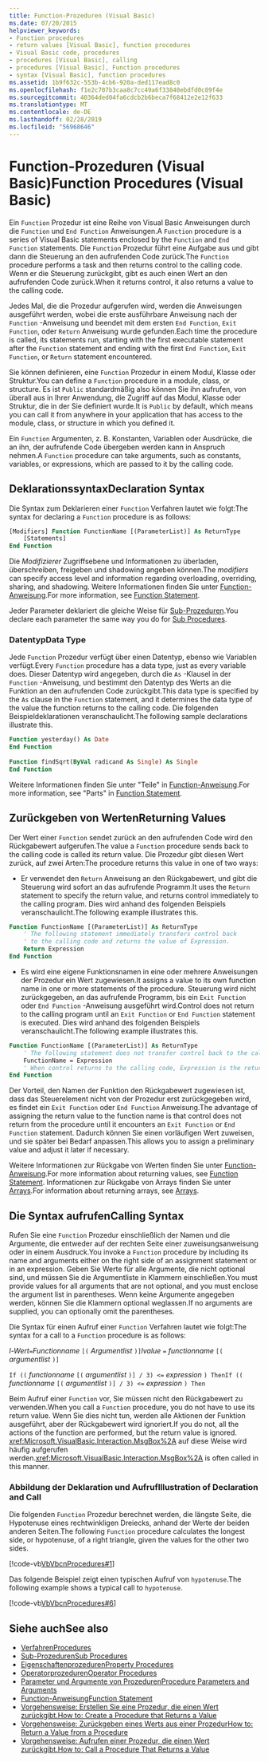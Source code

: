 ```yaml
---
title: Function-Prozeduren (Visual Basic)
ms.date: 07/20/2015
helpviewer_keywords:
- Function procedures
- return values [Visual Basic], function procedures
- Visual Basic code, procedures
- procedures [Visual Basic], calling
- procedures [Visual Basic], Function procedures
- syntax [Visual Basic], function procedures
ms.assetid: 1b9f632c-553b-4cb6-920a-ded117ead8c0
ms.openlocfilehash: f1e2c707b3caa8c7cc49a6f33840ebdfd0c89f4e
ms.sourcegitcommit: 40364ded04fa6cdcb2b6beca7f68412e2e12f633
ms.translationtype: MT
ms.contentlocale: de-DE
ms.lasthandoff: 02/28/2019
ms.locfileid: "56968646"
---
```

# <a name="function-procedures-visual-basic"></a><span data-ttu-id="9a9fa-102">Function-Prozeduren (Visual Basic)</span><span class="sxs-lookup"><span data-stu-id="9a9fa-102">Function Procedures (Visual Basic)</span></span>
<span data-ttu-id="9a9fa-103">Ein `Function` Prozedur ist eine Reihe von Visual Basic Anweisungen durch die `Function` und `End Function` Anweisungen.</span><span class="sxs-lookup"><span data-stu-id="9a9fa-103">A `Function` procedure is a series of Visual Basic statements enclosed by the `Function` and `End Function` statements.</span></span> <span data-ttu-id="9a9fa-104">Die `Function` Prozedur führt eine Aufgabe aus und gibt dann die Steuerung an den aufrufenden Code zurück.</span><span class="sxs-lookup"><span data-stu-id="9a9fa-104">The `Function` procedure performs a task and then returns control to the calling code.</span></span> <span data-ttu-id="9a9fa-105">Wenn er die Steuerung zurückgibt, gibt es auch einen Wert an den aufrufenden Code zurück.</span><span class="sxs-lookup"><span data-stu-id="9a9fa-105">When it returns control, it also returns a value to the calling code.</span></span>  
  
 <span data-ttu-id="9a9fa-106">Jedes Mal, die die Prozedur aufgerufen wird, werden die Anweisungen ausgeführt werden, wobei die erste ausführbare Anweisung nach der `Function` -Anweisung und beendet mit dem ersten `End Function`, `Exit Function`, oder `Return` Anweisung wurde gefunden.</span><span class="sxs-lookup"><span data-stu-id="9a9fa-106">Each time the procedure is called, its statements run, starting with the first executable statement after the `Function` statement and ending with the first `End Function`, `Exit Function`, or `Return` statement encountered.</span></span>  
  
 <span data-ttu-id="9a9fa-107">Sie können definieren, eine `Function` Prozedur in einem Modul, Klasse oder Struktur.</span><span class="sxs-lookup"><span data-stu-id="9a9fa-107">You can define a `Function` procedure in a module, class, or structure.</span></span> <span data-ttu-id="9a9fa-108">Es ist `Public` standardmäßig also können Sie ihn aufrufen, von überall aus in Ihrer Anwendung, die Zugriff auf das Modul, Klasse oder Struktur, die in der Sie definiert wurde.</span><span class="sxs-lookup"><span data-stu-id="9a9fa-108">It is `Public` by default, which means you can call it from anywhere in your application that has access to the module, class, or structure in which you defined it.</span></span>  
  
 <span data-ttu-id="9a9fa-109">Ein `Function` Argumenten, z. B. Konstanten, Variablen oder Ausdrücke, die an ihn, der aufrufende Code übergeben werden kann in Anspruch nehmen.</span><span class="sxs-lookup"><span data-stu-id="9a9fa-109">A `Function` procedure can take arguments, such as constants, variables, or expressions, which are passed to it by the calling code.</span></span>  
  
## <a name="declaration-syntax"></a><span data-ttu-id="9a9fa-110">Deklarationssyntax</span><span class="sxs-lookup"><span data-stu-id="9a9fa-110">Declaration Syntax</span></span>  
 <span data-ttu-id="9a9fa-111">Die Syntax zum Deklarieren einer `Function` Verfahren lautet wie folgt:</span><span class="sxs-lookup"><span data-stu-id="9a9fa-111">The syntax for declaring a `Function` procedure is as follows:</span></span>  
  
```vb  
[Modifiers] Function FunctionName [(ParameterList)] As ReturnType  
    [Statements]  
End Function  
```  
  
 <span data-ttu-id="9a9fa-112">Die *Modifizierer* Zugriffsebene und Informationen zu überladen, überschreiben, freigeben und shadowing angeben können.</span><span class="sxs-lookup"><span data-stu-id="9a9fa-112">The *modifiers* can specify access level and information regarding overloading, overriding, sharing, and shadowing.</span></span> <span data-ttu-id="9a9fa-113">Weitere Informationen finden Sie unter [Function-Anweisung](../../../../visual-basic/language-reference/statements/function-statement.md).</span><span class="sxs-lookup"><span data-stu-id="9a9fa-113">For more information, see [Function Statement](../../../../visual-basic/language-reference/statements/function-statement.md).</span></span>  
  
 <span data-ttu-id="9a9fa-114">Jeder Parameter deklariert die gleiche Weise für [Sub-Prozeduren](./sub-procedures.md).</span><span class="sxs-lookup"><span data-stu-id="9a9fa-114">You declare each parameter the same way you do for [Sub Procedures](./sub-procedures.md).</span></span>  
  
### <a name="data-type"></a><span data-ttu-id="9a9fa-115">Datentyp</span><span class="sxs-lookup"><span data-stu-id="9a9fa-115">Data Type</span></span>  
 <span data-ttu-id="9a9fa-116">Jede `Function` Prozedur verfügt über einen Datentyp, ebenso wie Variablen verfügt.</span><span class="sxs-lookup"><span data-stu-id="9a9fa-116">Every `Function` procedure has a data type, just as every variable does.</span></span> <span data-ttu-id="9a9fa-117">Dieser Datentyp wird angegeben, durch die `As` -Klausel in der `Function` -Anweisung, und bestimmt den Datentyp des Werts an die Funktion an den aufrufenden Code zurückgibt.</span><span class="sxs-lookup"><span data-stu-id="9a9fa-117">This data type is specified by the `As` clause in the `Function` statement, and it determines the data type of the value the function returns to the calling code.</span></span> <span data-ttu-id="9a9fa-118">Die folgenden Beispieldeklarationen veranschaulicht.</span><span class="sxs-lookup"><span data-stu-id="9a9fa-118">The following sample declarations illustrate this.</span></span>  
  
```vb  
Function yesterday() As Date  
End Function  
  
Function findSqrt(ByVal radicand As Single) As Single  
End Function  
```  
  
 <span data-ttu-id="9a9fa-119">Weitere Informationen finden Sie unter "Teile" in [Function-Anweisung](../../../../visual-basic/language-reference/statements/function-statement.md).</span><span class="sxs-lookup"><span data-stu-id="9a9fa-119">For more information, see "Parts" in [Function Statement](../../../../visual-basic/language-reference/statements/function-statement.md).</span></span>  
  
## <a name="returning-values"></a><span data-ttu-id="9a9fa-120">Zurückgeben von Werten</span><span class="sxs-lookup"><span data-stu-id="9a9fa-120">Returning Values</span></span>  
 <span data-ttu-id="9a9fa-121">Der Wert einer `Function` sendet zurück an den aufrufenden Code wird den Rückgabewert aufgerufen.</span><span class="sxs-lookup"><span data-stu-id="9a9fa-121">The value a `Function` procedure sends back to the calling code is called its return value.</span></span> <span data-ttu-id="9a9fa-122">Die Prozedur gibt diesen Wert zurück, auf zwei Arten:</span><span class="sxs-lookup"><span data-stu-id="9a9fa-122">The procedure returns this value in one of two ways:</span></span>  
  
-   <span data-ttu-id="9a9fa-123">Er verwendet den `Return` Anweisung an den Rückgabewert, und gibt die Steuerung wird sofort an das aufrufende Programm.</span><span class="sxs-lookup"><span data-stu-id="9a9fa-123">It uses the `Return` statement to specify the return value, and returns control immediately to the calling program.</span></span> <span data-ttu-id="9a9fa-124">Dies wird anhand des folgenden Beispiels veranschaulicht.</span><span class="sxs-lookup"><span data-stu-id="9a9fa-124">The following example illustrates this.</span></span>  
  
```vb  
Function FunctionName [(ParameterList)] As ReturnType  
    ' The following statement immediately transfers control back  
    ' to the calling code and returns the value of Expression.  
    Return Expression  
End Function  
```  
  
-   <span data-ttu-id="9a9fa-125">Es wird eine eigene Funktionsnamen in eine oder mehrere Anweisungen der Prozedur ein Wert zugewiesen.</span><span class="sxs-lookup"><span data-stu-id="9a9fa-125">It assigns a value to its own function name in one or more statements of the procedure.</span></span> <span data-ttu-id="9a9fa-126">Steuerung wird nicht zurückgegeben, an das aufrufende Programm, bis ein `Exit Function` oder `End Function` -Anweisung ausgeführt wird.</span><span class="sxs-lookup"><span data-stu-id="9a9fa-126">Control does not return to the calling program until an `Exit Function` or `End Function` statement is executed.</span></span> <span data-ttu-id="9a9fa-127">Dies wird anhand des folgenden Beispiels veranschaulicht.</span><span class="sxs-lookup"><span data-stu-id="9a9fa-127">The following example illustrates this.</span></span>  
  
```vb  
Function FunctionName [(ParameterList)] As ReturnType  
    ' The following statement does not transfer control back to the calling code.  
    FunctionName = Expression  
    ' When control returns to the calling code, Expression is the return value.  
End Function  
```  
  
 <span data-ttu-id="9a9fa-128">Der Vorteil, den Namen der Funktion den Rückgabewert zugewiesen ist, dass das Steuerelement nicht von der Prozedur erst zurückgegeben wird, es findet ein `Exit Function` oder `End Function` Anweisung.</span><span class="sxs-lookup"><span data-stu-id="9a9fa-128">The advantage of assigning the return value to the function name is that control does not return from the procedure until it encounters an `Exit Function` or `End Function` statement.</span></span> <span data-ttu-id="9a9fa-129">Dadurch können Sie einen vorläufigen Wert zuweisen, und sie später bei Bedarf anpassen.</span><span class="sxs-lookup"><span data-stu-id="9a9fa-129">This allows you to assign a preliminary value and adjust it later if necessary.</span></span>  
  
 <span data-ttu-id="9a9fa-130">Weitere Informationen zur Rückgabe von Werten finden Sie unter [Function-Anweisung](../../../../visual-basic/language-reference/statements/function-statement.md).</span><span class="sxs-lookup"><span data-stu-id="9a9fa-130">For more information about returning values, see [Function Statement](../../../../visual-basic/language-reference/statements/function-statement.md).</span></span> <span data-ttu-id="9a9fa-131">Informationen zur Rückgabe von Arrays finden Sie unter [Arrays](../../../../visual-basic/programming-guide/language-features/arrays/index.md).</span><span class="sxs-lookup"><span data-stu-id="9a9fa-131">For information about returning arrays, see [Arrays](../../../../visual-basic/programming-guide/language-features/arrays/index.md).</span></span>  
  
## <a name="calling-syntax"></a><span data-ttu-id="9a9fa-132">Die Syntax aufrufen</span><span class="sxs-lookup"><span data-stu-id="9a9fa-132">Calling Syntax</span></span>  
 <span data-ttu-id="9a9fa-133">Rufen Sie eine `Function` Prozedur einschließlich der Namen und die Argumente, die entweder auf der rechten Seite einer zuweisungsanweisung oder in einem Ausdruck.</span><span class="sxs-lookup"><span data-stu-id="9a9fa-133">You invoke a `Function` procedure by including its name and arguments either on the right side of an assignment statement or in an expression.</span></span> <span data-ttu-id="9a9fa-134">Geben Sie Werte für alle Argumente, die nicht optional sind, und müssen Sie die Argumentliste in Klammern einschließen.</span><span class="sxs-lookup"><span data-stu-id="9a9fa-134">You must provide values for all arguments that are not optional, and you must enclose the argument list in parentheses.</span></span> <span data-ttu-id="9a9fa-135">Wenn keine Argumente angegeben werden, können Sie die Klammern optional weglassen.</span><span class="sxs-lookup"><span data-stu-id="9a9fa-135">If no arguments are supplied, you can optionally omit the parentheses.</span></span>  
  
 <span data-ttu-id="9a9fa-136">Die Syntax für einen Aufruf einer `Function` Verfahren lautet wie folgt:</span><span class="sxs-lookup"><span data-stu-id="9a9fa-136">The syntax for a call to a `Function` procedure is as follows:</span></span>  
  
 <span data-ttu-id="9a9fa-137">*l-Wert*`=`*Functionname* `[(` *Argumentlist* `)]`</span><span class="sxs-lookup"><span data-stu-id="9a9fa-137">*lvalue*  `=`  *functionname* `[(` *argumentlist* `)]`</span></span>  
  
 <span data-ttu-id="9a9fa-138">`If ((` *functionname* `[(` *argumentlist* `)] / 3) <=`  *expression* `) Then`</span><span class="sxs-lookup"><span data-stu-id="9a9fa-138">`If ((` *functionname* `[(` *argumentlist* `)] / 3) <=`  *expression* `) Then`</span></span>  
  
 <span data-ttu-id="9a9fa-139">Beim Aufruf einer `Function` vor, Sie müssen nicht den Rückgabewert zu verwenden.</span><span class="sxs-lookup"><span data-stu-id="9a9fa-139">When you call a `Function` procedure, you do not have to use its return value.</span></span> <span data-ttu-id="9a9fa-140">Wenn Sie dies nicht tun, werden alle Aktionen der Funktion ausgeführt, aber der Rückgabewert wird ignoriert.</span><span class="sxs-lookup"><span data-stu-id="9a9fa-140">If you do not, all the actions of the function are performed, but the return value is ignored.</span></span> <span data-ttu-id="9a9fa-141"><xref:Microsoft.VisualBasic.Interaction.MsgBox%2A> auf diese Weise wird häufig aufgerufen werden.</span><span class="sxs-lookup"><span data-stu-id="9a9fa-141"><xref:Microsoft.VisualBasic.Interaction.MsgBox%2A> is often called in this manner.</span></span>  
  
### <a name="illustration-of-declaration-and-call"></a><span data-ttu-id="9a9fa-142">Abbildung der Deklaration und Aufruf</span><span class="sxs-lookup"><span data-stu-id="9a9fa-142">Illustration of Declaration and Call</span></span>  
 <span data-ttu-id="9a9fa-143">Die folgenden `Function` Prozedur berechnet werden, die längste Seite, die Hypotenuse eines rechtwinkligen Dreiecks, anhand der Werte der beiden anderen Seiten.</span><span class="sxs-lookup"><span data-stu-id="9a9fa-143">The following `Function` procedure calculates the longest side, or hypotenuse, of a right triangle, given the values for the other two sides.</span></span>  
  
 [!code-vb[VbVbcnProcedures#1](~/samples/snippets/visualbasic/VS_Snippets_VBCSharp/VbVbcnProcedures/VB/Class1.vb#1)]  
  
 <span data-ttu-id="9a9fa-144">Das folgende Beispiel zeigt einen typischen Aufruf von `hypotenuse`.</span><span class="sxs-lookup"><span data-stu-id="9a9fa-144">The following example shows a typical call to `hypotenuse`.</span></span>  
  
 [!code-vb[VbVbcnProcedures#6](~/samples/snippets/visualbasic/VS_Snippets_VBCSharp/VbVbcnProcedures/VB/Class1.vb#6)]  
  
## <a name="see-also"></a><span data-ttu-id="9a9fa-145">Siehe auch</span><span class="sxs-lookup"><span data-stu-id="9a9fa-145">See also</span></span>
- [<span data-ttu-id="9a9fa-146">Verfahren</span><span class="sxs-lookup"><span data-stu-id="9a9fa-146">Procedures</span></span>](./index.md)
- [<span data-ttu-id="9a9fa-147">Sub-Prozeduren</span><span class="sxs-lookup"><span data-stu-id="9a9fa-147">Sub Procedures</span></span>](./sub-procedures.md)
- [<span data-ttu-id="9a9fa-148">Eigenschaftenprozeduren</span><span class="sxs-lookup"><span data-stu-id="9a9fa-148">Property Procedures</span></span>](./property-procedures.md)
- [<span data-ttu-id="9a9fa-149">Operatorprozeduren</span><span class="sxs-lookup"><span data-stu-id="9a9fa-149">Operator Procedures</span></span>](./operator-procedures.md)
- [<span data-ttu-id="9a9fa-150">Parameter und Argumente von Prozeduren</span><span class="sxs-lookup"><span data-stu-id="9a9fa-150">Procedure Parameters and Arguments</span></span>](./procedure-parameters-and-arguments.md)
- [<span data-ttu-id="9a9fa-151">Function-Anweisung</span><span class="sxs-lookup"><span data-stu-id="9a9fa-151">Function Statement</span></span>](../../../../visual-basic/language-reference/statements/function-statement.md)
- [<span data-ttu-id="9a9fa-152">Vorgehensweise: Erstellen Sie eine Prozedur, die einen Wert zurückgibt.</span><span class="sxs-lookup"><span data-stu-id="9a9fa-152">How to: Create a Procedure that Returns a Value</span></span>](./how-to-create-a-procedure-that-returns-a-value.md)
- [<span data-ttu-id="9a9fa-153">Vorgehensweise: Zurückgeben eines Werts aus einer Prozedur</span><span class="sxs-lookup"><span data-stu-id="9a9fa-153">How to: Return a Value from a Procedure</span></span>](./how-to-return-a-value-from-a-procedure.md)
- [<span data-ttu-id="9a9fa-154">Vorgehensweise: Aufrufen einer Prozedur, die einen Wert zurückgibt.</span><span class="sxs-lookup"><span data-stu-id="9a9fa-154">How to: Call a Procedure That Returns a Value</span></span>](./how-to-call-a-procedure-that-returns-a-value.md)
